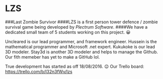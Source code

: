 # LZS
###Last Zombie Survivor
####LZS is a first person tower defence / zombie survival game being developed by *Plectrum Software*. 
####We have a dedicated small team of 5 students working on this project. :grinning:

Uncleared is our lead programmer, and framework engineer.
Hussein is the mathematical programmer and Microsoft .net expert.
Kukukoke is our lead 3D modeler.
Stay3d is another 3D modeler and helps to manage the Github.
Our fith memeber has yet to make a GitHub lol.

True development has started as off 18/08/2016. :wink:
Our Trello board: https://trello.com/b/I32n3fWv/lzs
